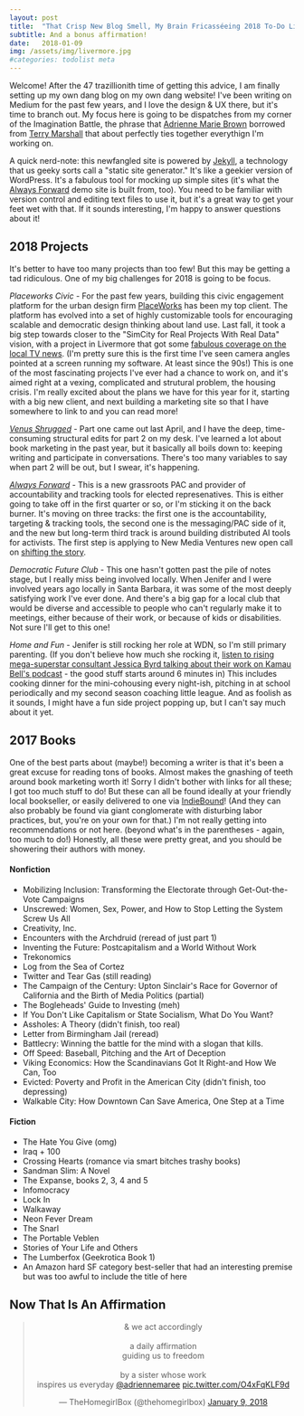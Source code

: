 ```yaml
---
layout: post
title:  "That Crisp New Blog Smell, My Brain Fricasséeing 2018 To-Do List, and What I Read in 2017"
subtitle: And a bonus affirmation!
date:   2018-01-09
img: /assets/img/livermore.jpg
#categories: todolist meta
---
```


Welcome! After the 47 trazillionith time of getting this advice, I am finally setting up my own dang blog on my own dang website! I've been writing on Medium for the past few years, and I love the design & UX there, but it's time to branch out. My focus here is going to be dispatches from my corner of the Imagination Battle, the phrase that [Adrienne Marie Brown](http://adriennemareebrown.net/2016/06/12/national-network-of-abortion-funds-2016-keynote/) borrowed from [Terry Marshall](http://www.intelligentmischief.com) that about perfectly ties together everythign I'm working on.

A quick nerd-note: this newfangled site is powered by [Jekyll](http://jeykllrb.com/), a technology that us geeky sorts call a "static site generator." It's like a geekier version of WordPress. It's a fabulous tool for mocking up simple sites (it's what the [Always Forward]() demo site is built from, too). You need to be familiar with version control and editing text files to use it, but it's a great way to get your feet wet with that. If it sounds interesting, I'm happy to answer questions about it!

## 2018 Projects
It's better to have too many projects than too few! But this may be getting a tad ridiculous. One of my big challenges for 2018 is going to be focus.

*Placeworks Civic* - For the past few years, building this civic engagement platform for the urban design firm [PlaceWorks](http://placeworks.com/) has been my top client. The platform has evolved into a set of highly customizable tools for encouraging scalable and democratic design thinking about land use. Last fall, it took a big step towards closer to the "SimCity for Real Projects With Real Data" vision, with a project in Livermore that got some [fabulous coverage on the local TV news](https://www.nbcbayarea.com/news/local/Livermore-Asks-Community-to-Help-With-Downtown-Design-Plans-449570903.html?34). (I'm pretty sure this is the first time I've seen camera angles pointed at a screen running my software. At least since the 90s!) This is one of the most fascinating projects I've ever had a chance to work on, and it's aimed right at a vexing, complicated and strutural problem, the housing crisis. I'm really excited about the plans we have for this year for it, starting with a big new client, and next building a marketing site so that I have somewhere to link to and you can read more!

*[Venus Shrugged](http://readvenusshrugged.com/)* - Part one came out last April, and I have the deep, time-consuming structural edits for part 2 on my desk. I've learned a lot about book marketing in the past year, but it basically all boils down to: keeping writing and participate in conversations. There's too many variables to say when part 2 will be out, but I swear, it's happening.

*[Always Forward](http://alwaysforwardus.com/)* - This is a new grassroots PAC and provider of accountability and tracking tools for elected represenatives. This is either going to take off in the first quarter or so, or I'm sticking it on the back burner. It's moving on three tracks: the first one is the accountability, targeting & tracking tools, the second one is the messaging/PAC side of it, and the new but long-term third track is around building distributed AI tools for activists. The first step is applying to New Media Ventures new open call on [shifting the story](http://www.newmediaventures.org/7th-innovation-fund-open-call-shift-story/).

*Democratic Future Club* - This one hasn't gotten past the pile of notes stage, but I really miss being involved locally. When Jenifer and I were involved years ago locally in Santa Barbara, it was some of the most deeply satisfying work I've ever done. And there's a big gap for a local club that would be diverse and accessible to people who can't regularly make it to meetings, either because of their work, or because of kids or disabilities. Not sure I'll get to this one!

*Home and Fun* - Jenifer is still rocking her role at WDN, so I'm still primary parenting. (If you don't believe how much she rocking it, [listen to rising mega-superstar consultant Jessica Byrd talking about their work on Kamau Bell's podcast](https://player.fm/series/politically-re-active-with-w-kamau-bell-hari-kondabolu-1401856/is-this-what-democracy-looks-like-jake-tapper-jessica-byrd-give-their-take) - the good stuff starts around 6 minutes in) This includes cooking dinner for the mini-cohousing every night-ish, pitching in at school periodically and my second season coaching little league. And as foolish as it sounds, I might have a fun side project popping up, but I can't say much about it yet.


## 2017 Books

One of the best parts about (maybe!) becoming a writer is that it's been a great excuse for reading tons of books. Almost makes the gnashing of teeth around book marketing worth it! Sorry I didn't bother with links for all these; I got too much stuff to do! But these can all be found ideally at your friendly local bookseller, or easily delivered to one via [IndieBound](https://www.indiebound.org)! (And they can also probably be found via giant conglomerate with disturbing labor practices, but, you're on your own for that.) I'm not really getting into recommendations or not here. (beyond what's in the parentheses - again, too much to do!) Honestly, all these were pretty great, and you should be showering their authors with money.

#### Nonfiction

* Mobilizing Inclusion: Transforming the Electorate through Get-Out-the-Vote Campaigns
* Unscrewed: Women, Sex, Power, and How to Stop Letting the System Screw Us All
* Creativity, Inc.
* Encounters with the Archdruid (reread of just part 1)
* Inventing the Future: Postcapitalism and a World Without Work
* Trekonomics
* Log from the Sea of Cortez
* Twitter and Tear Gas (still reading)
* The Campaign of the Century: Upton Sinclair's Race for Governor of California and the Birth of Media Politics (partial)
* The Bogleheads' Guide to Investing (meh)
* If You Don't Like Capitalism or State Socialism, What Do You Want?
* Assholes: A Theory (didn't finish, too real)
* Letter from Birmingham Jail (reread)
* Battlecry: Winning the battle for the mind with a slogan that kills.
* Off Speed: Baseball, Pitching and the Art of Deception
* Viking Economics: How the Scandinavians Got It Right-and How We Can, Too
* Evicted: Poverty and Profit in the American City (didn't finish, too depressing)
* Walkable City: How Downtown Can Save America, One Step at a Time


#### Fiction

* The Hate You Give (omg)
* Iraq + 100
* Crossing Hearts (romance via smart bitches trashy books)
* Sandman Slim: A Novel
* The Expanse, books 2, 3, 4 and 5
* Infomocracy
* Lock In
* Walkaway
* Neon Fever Dream
* The Snarl
* The Portable Veblen
* Stories of Your Life and Others
* The Lumberfox (Geekrotica Book 1)
* An Amazon hard SF category best-seller that had an interesting premise but was too awful to include the title of here

## Now That Is An Affirmation

<center>
  <blockquote class="twitter-tweet" data-lang="en"><p lang="en" dir="ltr">&amp; we act accordingly<br><br>a daily affirmation <br>guiding us to freedom <br><br>by a sister whose work <br>inspires us everyday <a href="https://twitter.com/adriennemaree?ref_src=twsrc%5Etfw">@adriennemaree</a> <a href="https://t.co/O4xFqKLF9d">pic.twitter.com/O4xFqKLF9d</a></p>&mdash; TheHomegirlBox (@thehomegirlbox) <a href="https://twitter.com/thehomegirlbox/status/950798031863074816?ref_src=twsrc%5Etfw">January 9, 2018</a></blockquote>
<script async src="https://platform.twitter.com/widgets.js" charset="utf-8"></script>
</center>